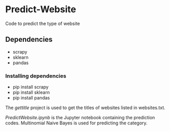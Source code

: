 # Predict-Website
Code to predict the type of website

## Dependencies
* scrapy
* sklearn
* pandas

### Installing dependencies
* pip install scrapy
* pip install sklearn
* pip install pandas

The *gettitle* project is used to get the titles of websites listed in websites.txt.

*PredictWebsite.ipynb* is the Jupyter notebook containing the prediction codes. Multinomial Naive Bayes is used for predicting the category.
